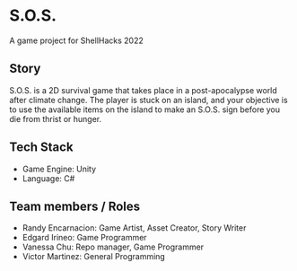 # S.O.S.
A game project for ShellHacks 2022

## Story
S.O.S. is a 2D survival game that takes place in a post-apocalypse world after climate change. The player is stuck on an island, and your objective is to use the available items on the island to make an S.O.S. sign before you die from thrist or hunger.

## Tech Stack
- Game Engine: Unity
- Language: C#

## Team members / Roles
- Randy Encarnacion: Game Artist, Asset Creator, Story Writer
- Edgard Irineo: Game Programmer
- Vanessa Chu: Repo manager, Game Programmer
- Victor Martinez: General Programming
